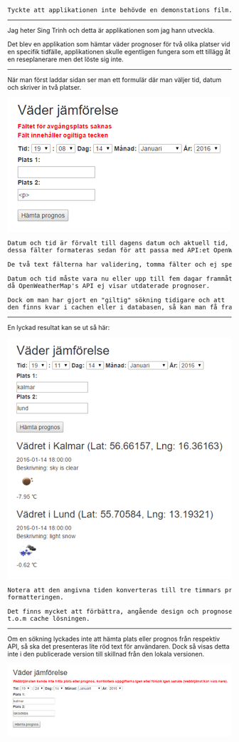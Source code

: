 <pre>
Tyckte att applikationen inte behövde en demonstations film.
</pre>
***
Jag heter Sing Trinh och detta är applikationen som jag hann utveckla.

Det blev en applikation som hämtar väder prognoser för två olika platser vid en specifik tidfälle, applikationen skulle egentligen fungera som ett tillägg åt en reseplanerare men det löste sig inte.
***
När man först laddar sidan ser man ett formulär där man väljer tid, datum och skriver in två platser.

![demo bild 1](raw/demo1.png)

<pre>
Datum och tid är förvalt till dagens datum och aktuell tid,
dessa fälter formateras sedan för att passa med API:et OpenWeatherMap

De två text fälterna har validering, tomma fälter och ej speciella tecken.

Datum och tid måste vara nu eller upp till fem dagar frammåt,
då OpenWeatherMap's API ej visar utdaterade prognoser.

Dock om man har gjort en "giltig" sökning tidigare och att
den finns kvar i cachen eller i databasen, så kan man få fram prognosen.
</pre>
***
En lyckad resultat kan se ut så här:

![demo bild 2](raw/demo2.png)

<pre>
Notera att den angivna tiden konverteras till tre timmars prognos i samband med
formatteringen.

Det finns mycket att förbättra, angående design och prognosernas omfattning,
t.o.m cache lösningen.
</pre>
***
Om en sökning lyckades inte att hämta plats eller prognos från respektiv API, så ska det presenteras lite röd text för användaren. Dock så visas detta inte i den publicerade version till skillnad från den lokala versionen.

![demo bild 3](raw/demo3.png)